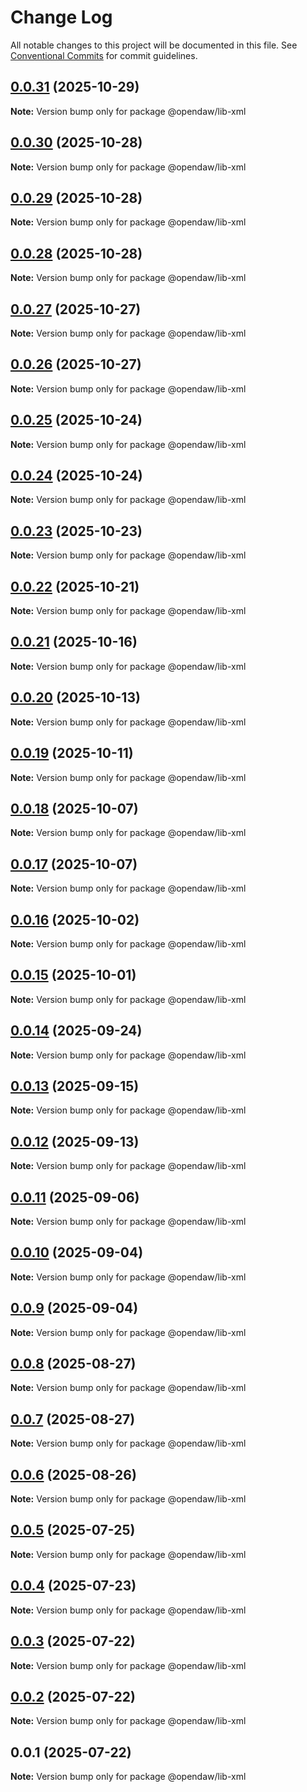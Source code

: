 # Change Log

All notable changes to this project will be documented in this file.
See [Conventional Commits](https://conventionalcommits.org) for commit guidelines.

## [0.0.31](https://github.com/andremichelle/openDAW/compare/@opendaw/lib-xml@0.0.30...@opendaw/lib-xml@0.0.31) (2025-10-29)

**Note:** Version bump only for package @opendaw/lib-xml

## [0.0.30](https://github.com/andremichelle/openDAW/compare/@opendaw/lib-xml@0.0.29...@opendaw/lib-xml@0.0.30) (2025-10-28)

**Note:** Version bump only for package @opendaw/lib-xml

## [0.0.29](https://github.com/andremichelle/openDAW/compare/@opendaw/lib-xml@0.0.28...@opendaw/lib-xml@0.0.29) (2025-10-28)

**Note:** Version bump only for package @opendaw/lib-xml

## [0.0.28](https://github.com/andremichelle/openDAW/compare/@opendaw/lib-xml@0.0.27...@opendaw/lib-xml@0.0.28) (2025-10-28)

**Note:** Version bump only for package @opendaw/lib-xml

## [0.0.27](https://github.com/andremichelle/openDAW/compare/@opendaw/lib-xml@0.0.26...@opendaw/lib-xml@0.0.27) (2025-10-27)

**Note:** Version bump only for package @opendaw/lib-xml

## [0.0.26](https://github.com/andremichelle/openDAW/compare/@opendaw/lib-xml@0.0.25...@opendaw/lib-xml@0.0.26) (2025-10-27)

**Note:** Version bump only for package @opendaw/lib-xml

## [0.0.25](https://github.com/andremichelle/openDAW/compare/@opendaw/lib-xml@0.0.24...@opendaw/lib-xml@0.0.25) (2025-10-24)

**Note:** Version bump only for package @opendaw/lib-xml

## [0.0.24](https://github.com/andremichelle/openDAW/compare/@opendaw/lib-xml@0.0.23...@opendaw/lib-xml@0.0.24) (2025-10-24)

**Note:** Version bump only for package @opendaw/lib-xml

## [0.0.23](https://github.com/andremichelle/openDAW/compare/@opendaw/lib-xml@0.0.22...@opendaw/lib-xml@0.0.23) (2025-10-23)

**Note:** Version bump only for package @opendaw/lib-xml

## [0.0.22](https://github.com/andremichelle/openDAW/compare/@opendaw/lib-xml@0.0.21...@opendaw/lib-xml@0.0.22) (2025-10-21)

**Note:** Version bump only for package @opendaw/lib-xml

## [0.0.21](https://github.com/andremichelle/openDAW/compare/@opendaw/lib-xml@0.0.20...@opendaw/lib-xml@0.0.21) (2025-10-16)

**Note:** Version bump only for package @opendaw/lib-xml

## [0.0.20](https://github.com/andremichelle/openDAW/compare/@opendaw/lib-xml@0.0.19...@opendaw/lib-xml@0.0.20) (2025-10-13)

**Note:** Version bump only for package @opendaw/lib-xml

## [0.0.19](https://github.com/andremichelle/openDAW/compare/@opendaw/lib-xml@0.0.18...@opendaw/lib-xml@0.0.19) (2025-10-11)

**Note:** Version bump only for package @opendaw/lib-xml

## [0.0.18](https://github.com/andremichelle/openDAW/compare/@opendaw/lib-xml@0.0.17...@opendaw/lib-xml@0.0.18) (2025-10-07)

**Note:** Version bump only for package @opendaw/lib-xml

## [0.0.17](https://github.com/andremichelle/openDAW/compare/@opendaw/lib-xml@0.0.16...@opendaw/lib-xml@0.0.17) (2025-10-07)

**Note:** Version bump only for package @opendaw/lib-xml

## [0.0.16](https://github.com/andremichelle/openDAW/compare/@opendaw/lib-xml@0.0.15...@opendaw/lib-xml@0.0.16) (2025-10-02)

**Note:** Version bump only for package @opendaw/lib-xml

## [0.0.15](https://github.com/andremichelle/openDAW/compare/@opendaw/lib-xml@0.0.14...@opendaw/lib-xml@0.0.15) (2025-10-01)

**Note:** Version bump only for package @opendaw/lib-xml

## [0.0.14](https://github.com/andremichelle/openDAW/compare/@opendaw/lib-xml@0.0.13...@opendaw/lib-xml@0.0.14) (2025-09-24)

**Note:** Version bump only for package @opendaw/lib-xml

## [0.0.13](https://github.com/andremichelle/openDAW/compare/@opendaw/lib-xml@0.0.12...@opendaw/lib-xml@0.0.13) (2025-09-15)

**Note:** Version bump only for package @opendaw/lib-xml

## [0.0.12](https://github.com/andremichelle/openDAW/compare/@opendaw/lib-xml@0.0.11...@opendaw/lib-xml@0.0.12) (2025-09-13)

**Note:** Version bump only for package @opendaw/lib-xml

## [0.0.11](https://github.com/andremichelle/openDAW/compare/@opendaw/lib-xml@0.0.10...@opendaw/lib-xml@0.0.11) (2025-09-06)

**Note:** Version bump only for package @opendaw/lib-xml

## [0.0.10](https://github.com/andremichelle/openDAW/compare/@opendaw/lib-xml@0.0.9...@opendaw/lib-xml@0.0.10) (2025-09-04)

**Note:** Version bump only for package @opendaw/lib-xml

## [0.0.9](https://github.com/andremichelle/openDAW/compare/@opendaw/lib-xml@0.0.8...@opendaw/lib-xml@0.0.9) (2025-09-04)

**Note:** Version bump only for package @opendaw/lib-xml

## [0.0.8](https://github.com/andremichelle/openDAW/compare/@opendaw/lib-xml@0.0.7...@opendaw/lib-xml@0.0.8) (2025-08-27)

**Note:** Version bump only for package @opendaw/lib-xml

## [0.0.7](https://github.com/andremichelle/openDAW/compare/@opendaw/lib-xml@0.0.6...@opendaw/lib-xml@0.0.7) (2025-08-27)

**Note:** Version bump only for package @opendaw/lib-xml

## [0.0.6](https://github.com/andremichelle/openDAW/compare/@opendaw/lib-xml@0.0.5...@opendaw/lib-xml@0.0.6) (2025-08-26)

**Note:** Version bump only for package @opendaw/lib-xml

## [0.0.5](https://github.com/andremichelle/openDAW/compare/@opendaw/lib-xml@0.0.4...@opendaw/lib-xml@0.0.5) (2025-07-25)

**Note:** Version bump only for package @opendaw/lib-xml

## [0.0.4](https://github.com/andremichelle/openDAW/compare/@opendaw/lib-xml@0.0.3...@opendaw/lib-xml@0.0.4) (2025-07-23)

**Note:** Version bump only for package @opendaw/lib-xml

## [0.0.3](https://github.com/andremichelle/openDAW/compare/@opendaw/lib-xml@0.0.2...@opendaw/lib-xml@0.0.3) (2025-07-22)

**Note:** Version bump only for package @opendaw/lib-xml

## [0.0.2](https://github.com/andremichelle/openDAW/compare/@opendaw/lib-xml@0.0.1...@opendaw/lib-xml@0.0.2) (2025-07-22)

**Note:** Version bump only for package @opendaw/lib-xml

## 0.0.1 (2025-07-22)

**Note:** Version bump only for package @opendaw/lib-xml
